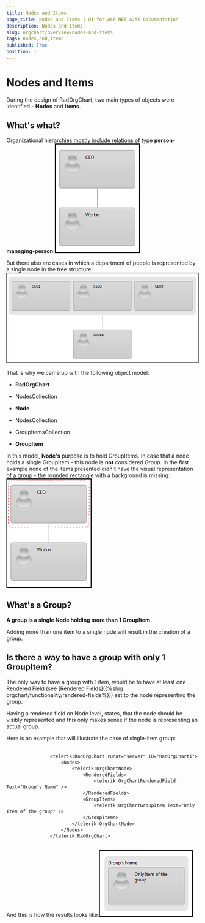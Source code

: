 ```yaml
---
title: Nodes and Items
page_title: Nodes and Items | UI for ASP.NET AJAX Documentation
description: Nodes and Items
slug: orgchart/overview/nodes-and-items
tags: nodes,and,items
published: True
position: 1
---
```


# Nodes and Items



During the design of RadOrgChart, two main types of objects were identified - __Nodes__ and __Items__.

## What's what?

Organizational hierarchies mostly include relations of type __person-managing-person__:![radorgchart-nodes-and-items 1](images/radorgchart-nodes-and-items1.png)

But there also are cases in which a department of people is represented by a single node in the tree structure:![radorgchart-nodes-and-items 2](images/radorgchart-nodes-and-items2.png)

That is why we came up with the following object model:

* __RadOrgChart__

* NodesCollection

* __Node__

* NodesCollection

* GroupItemsCollection

* __GroupItem__

In this model, __Node's__ purpose is to hold GroupItems. In case that a node holds a single GroupItem - this node is __not__ considered *Group*. In the first example none of the items presented didn't have the visual representation of a group - the rounded rectangle with a background is missing:![radorgchart-nodes-and-items 3](images/radorgchart-nodes-and-items3.png)

## What's a Group?

__A group is a single Node holding more than 1 GroupItem.__

Adding more than one item to a single node will result in the creation of a group.

## Is there a way to have a group with only 1 GroupItem?

The only way to have a group with 1 item, would be to have at least one Rendered Field (see [Rendered Fields]({%slug orgchart/functionality/rendered-fields%})) set to the node representing the group.

Having a rendered field on Node level, states, that the node should be visibly represented and this only makes sense if the node is representing an actual group.

Here is an example that will illustrate the case of single-item group:

````ASPNET
	
				<telerik:RadOrgChart runat="server" ID="RadOrgChart1">
					<Nodes>
						<telerik:OrgChartNode>
							<RenderedFields>
								<telerik:OrgChartRenderedField Text="Group's Name" />
							</RenderedFields>
							<GroupItems>
								<telerik:OrgChartGroupItem Text="Only Item of the group" />
							</GroupItems>
						</telerik:OrgChartNode>
					</Nodes>
				</telerik:RadOrgChart>
	
````



And this is how the results looks like:![radorgchart-nodes-and-items 4](images/radorgchart-nodes-and-items4.png)
